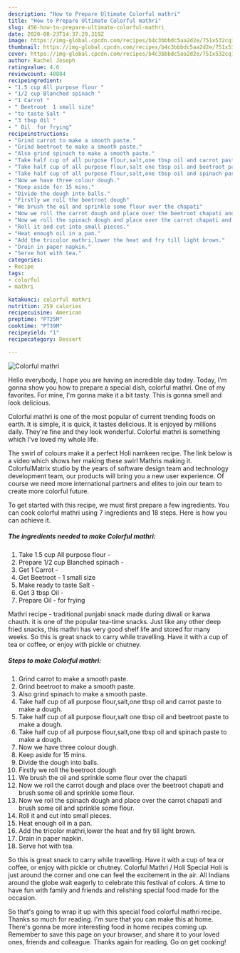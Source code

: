 ```yaml
---
description: "How to Prepare Ultimate Colorful mathri"
title: "How to Prepare Ultimate Colorful mathri"
slug: 456-how-to-prepare-ultimate-colorful-mathri
date: 2020-08-23T14:37:29.319Z
image: https://img-global.cpcdn.com/recipes/b4c3bbbdc5aa2d2e/751x532cq70/colorful-mathri-recipe-main-photo.jpg
thumbnail: https://img-global.cpcdn.com/recipes/b4c3bbbdc5aa2d2e/751x532cq70/colorful-mathri-recipe-main-photo.jpg
cover: https://img-global.cpcdn.com/recipes/b4c3bbbdc5aa2d2e/751x532cq70/colorful-mathri-recipe-main-photo.jpg
author: Rachel Joseph
ratingvalue: 4.6
reviewcount: 40884
recipeingredient:
- "1.5 cup All purpose flour "
- "1/2 cup Blanched spinach "
- "1 Carrot "
- " Beetroot  1 small size"
- "to taste Salt "
- "3 tbsp Oil "
- " Oil  for frying"
recipeinstructions:
- "Grind carrot to make a smooth paste."
- "Grind beetroot to make a smooth paste."
- "Also grind spinach to make a smooth paste."
- "Take half cup of all purpose flour,salt,one tbsp oil and carrot paste to make a dough."
- "Take half cup of all purpose flour,salt one tbsp oil and beetroot paste to make a dough."
- "Take half cup of all purpose flour,salt,one tbsp oil and spinach paste to make a dough."
- "Now we have three colour dough."
- "Keep aside for 15 mins."
- "Divide the dough into balls."
- "Firstly we roll the beetroot dough"
- "We brush the oil and sprinkle some flour over the chapati"
- "Now we roll the carrot dough and place over the beetroot chapati and brush some oil and sprinkle some flour."
- "Now we roll the spinach dough and place over the carrot chapati and brush some oil and sprinkle some flour."
- "Roll it and cut into small pieces."
- "Heat enough oil in a pan."
- "Add the tricolor mathri,lower the heat and fry till light brown."
- "Drain in paper napkin."
- "Serve hot with tea."
categories:
- Recipe
tags:
- colorful
- mathri

katakunci: colorful mathri 
nutrition: 259 calories
recipecuisine: American
preptime: "PT25M"
cooktime: "PT39M"
recipeyield: "1"
recipecategory: Dessert

---
```



![Colorful mathri](https://img-global.cpcdn.com/recipes/b4c3bbbdc5aa2d2e/751x532cq70/colorful-mathri-recipe-main-photo.jpg)

Hello everybody, I hope you are having an incredible day today. Today, I'm gonna show you how to prepare a special dish, colorful mathri. One of my favorites. For mine, I'm gonna make it a bit tasty. This is gonna smell and look delicious.

Colorful mathri is one of the most popular of current trending foods on earth. It is simple, it is quick, it tastes delicious. It is enjoyed by millions daily. They're fine and they look wonderful. Colorful mathri is something which I've loved my whole life.

The swirl of colours make it a perfect Holi namkeen recipe. The link below is a video which shows her making these swirl Mathris making it. ColorfulMatrix studio by the years of software design team and technology development team, our products will bring you a new user experience. Of course we need more international partners and elites to join our team to create more colorful future.


To get started with this recipe, we must first prepare a few ingredients. You can cook colorful mathri using 7 ingredients and 18 steps. Here is how you can achieve it.

<!--inarticleads1-->

##### The ingredients needed to make Colorful mathri:

1. Take 1.5 cup All purpose flour -
1. Prepare 1/2 cup Blanched spinach -
1. Get 1 Carrot -
1. Get  Beetroot - 1 small size
1. Make ready to taste Salt -
1. Get 3 tbsp Oil -
1. Prepare  Oil - for frying


Mathri recipe - traditional punjabi snack made during diwali or karwa chauth. it is one of the popular tea-time snacks. Just like any other deep fried snacks, this mathri has very good shelf life and stored for many weeks. So this is great snack to carry while travelling. Have it with a cup of tea or coffee, or enjoy with pickle or chutney. 

<!--inarticleads2-->

##### Steps to make Colorful mathri:

1. Grind carrot to make a smooth paste.
1. Grind beetroot to make a smooth paste.
1. Also grind spinach to make a smooth paste.
1. Take half cup of all purpose flour,salt,one tbsp oil and carrot paste to make a dough.
1. Take half cup of all purpose flour,salt one tbsp oil and beetroot paste to make a dough.
1. Take half cup of all purpose flour,salt,one tbsp oil and spinach paste to make a dough.
1. Now we have three colour dough.
1. Keep aside for 15 mins.
1. Divide the dough into balls.
1. Firstly we roll the beetroot dough
1. We brush the oil and sprinkle some flour over the chapati
1. Now we roll the carrot dough and place over the beetroot chapati and brush some oil and sprinkle some flour.
1. Now we roll the spinach dough and place over the carrot chapati and brush some oil and sprinkle some flour.
1. Roll it and cut into small pieces.
1. Heat enough oil in a pan.
1. Add the tricolor mathri,lower the heat and fry till light brown.
1. Drain in paper napkin.
1. Serve hot with tea.


So this is great snack to carry while travelling. Have it with a cup of tea or coffee, or enjoy with pickle or chutney. Colorful Mathri / Holi Special Holi is just around the corner and one can feel the excitement in the air. All Indians around the globe wait eagerly to celebrate this festival of colors. A time to have fun with family and friends and relishing special food made for the occasion. 

So that's going to wrap it up with this special food colorful mathri recipe. Thanks so much for reading. I'm sure that you can make this at home. There's gonna be more interesting food in home recipes coming up. Remember to save this page on your browser, and share it to your loved ones, friends and colleague. Thanks again for reading. Go on get cooking!
